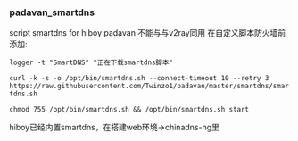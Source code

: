 ### padavan_smartdns
script smartdns for hiboy padavan
不能与与v2ray同用
在自定义脚本防火墙前添加:

```logger -t "SmartDNS" "正在下载smartdns脚本"```

```curl -k -s -o /opt/bin/smartdns.sh --connect-timeout 10 --retry 3 https://raw.githubusercontent.com/Twinzo1/padavan/master/smartdns/smartdns.sh ```

```chmod 755 /opt/bin/smartdns.sh && /opt/bin/smartdns.sh start```

hiboy已经内置smartdns，在搭建web环境→chinadns-ng里

